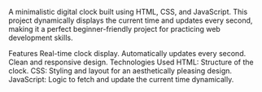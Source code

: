  A minimalistic digital clock built using HTML, CSS, and JavaScript. This project dynamically displays the current time and updates every second, making it a perfect beginner-friendly project for practicing web development skills.

Features
Real-time clock display.
Automatically updates every second.
Clean and responsive design.
Technologies Used
HTML: Structure of the clock.
CSS: Styling and layout for an aesthetically pleasing design.
JavaScript: Logic to fetch and update the current time dynamically.
